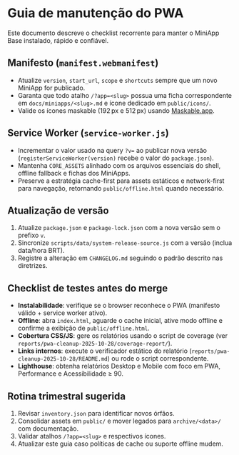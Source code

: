 # Guia de manutenção do PWA

Este documento descreve o checklist recorrente para manter o MiniApp Base instalado, rápido e confiável.

## Manifesto (`manifest.webmanifest`)

- Atualize `version`, `start_url`, `scope` e `shortcuts` sempre que um novo MiniApp for publicado.
- Garanta que todo atalho `/?app=<slug>` possua uma ficha correspondente em `docs/miniapps/<slug>.md` e ícone dedicado em `public/icons/`.
- Valide os ícones maskable (192 px e 512 px) usando [Maskable.app](https://maskable.app/editor).

## Service Worker (`service-worker.js`)

- Incrementar o valor usado na query `?v=` ao publicar nova versão (`registerServiceWorker(version)` recebe o valor do `package.json`).
- Mantenha `CORE_ASSETS` alinhado com os arquivos essenciais do shell, offline fallback e fichas dos MiniApps.
- Preserve a estratégia cache-first para assets estáticos e network-first para navegação, retornando `public/offline.html` quando necessário.

## Atualização de versão

1. Atualize `package.json` e `package-lock.json` com a nova versão sem o prefixo `v`.
2. Sincronize `scripts/data/system-release-source.js` com a versão (inclua data/hora BRT).
3. Registre a alteração em `CHANGELOG.md` seguindo o padrão descrito nas diretrizes.

## Checklist de testes antes do merge

- **Instalabilidade**: verifique se o browser reconhece o PWA (manifesto válido + service worker ativo).
- **Offline**: abra `index.html`, aguarde o cache inicial, ative modo offline e confirme a exibição de `public/offline.html`.
- **Cobertura CSS/JS**: gere os relatórios usando o script de coverage (ver `reports/pwa-cleanup-2025-10-28/coverage-report/`).
- **Links internos**: execute o verificador estático do relatório (`reports/pwa-cleanup-2025-10-28/README.md`) ou rode o script correspondente.
- **Lighthouse**: obtenha relatórios Desktop e Mobile com foco em PWA, Performance e Acessibilidade ≥ 90.

## Rotina trimestral sugerida

1. Revisar `inventory.json` para identificar novos órfãos.
2. Consolidar assets em `public/` e mover legados para `archive/<data>/` com documentação.
3. Validar atalhos `/?app=<slug>` e respectivos ícones.
4. Atualizar este guia caso políticas de cache ou suporte offline mudem.
